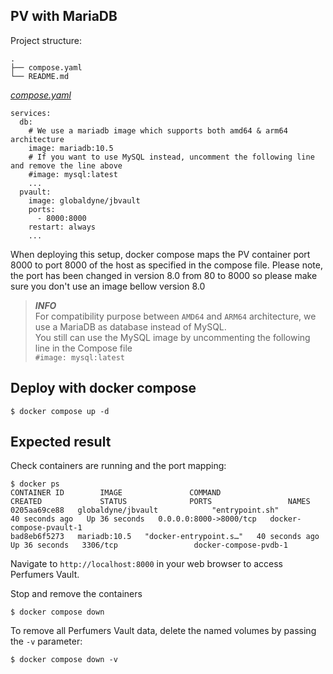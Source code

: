## PV with MariaDB


Project structure:
```
.
├── compose.yaml
└── README.md
```

[_compose.yaml_](compose.yaml)
```
services:
  db:
    # We use a mariadb image which supports both amd64 & arm64 architecture
    image: mariadb:10.5
    # If you want to use MySQL instead, uncomment the following line and remove the line above
    #image: mysql:latest
    ...
  pvault:
    image: globaldyne/jbvault
    ports:
      - 8000:8000
    restart: always
    ...
```

When deploying this setup, docker compose maps the PV container port 8000 to
port 8000 of the host as specified in the compose file.
Please note, the port has been changed in version 8.0 from 80 to 8000 so please make sure you don't use an image bellow version 8.0

> **_INFO_**  
> For compatibility purpose between `AMD64` and `ARM64` architecture, we use a MariaDB as database instead of MySQL.  
> You still can use the MySQL image by uncommenting the following line in the Compose file   
> `#image: mysql:latest`

## Deploy with docker compose

```
$ docker compose up -d
```


## Expected result

Check containers are running and the port mapping:
```
$ docker ps
CONTAINER ID        IMAGE               COMMAND                  CREATED             STATUS              PORTS                 NAMES
0205aa69ce88   globaldyne/jbvault            "entrypoint.sh"          40 seconds ago   Up 36 seconds   0.0.0.0:8000->8000/tcp   docker-compose-pvault-1
bad8eb6f5273   mariadb:10.5   "docker-entrypoint.s…"   40 seconds ago   Up 36 seconds   3306/tcp                 docker-compose-pvdb-1
```

Navigate to `http://localhost:8000` in your web browser to access Perfumers Vault.


Stop and remove the containers

```
$ docker compose down
```

To remove all Perfumers Vault data, delete the named volumes by passing the `-v` parameter:
```
$ docker compose down -v
```